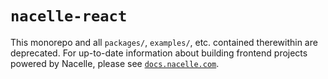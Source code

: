 # `nacelle-react`

This monorepo and all `packages/`, `examples/`, etc. contained therewithin are deprecated. For up-to-date information about building frontend projects powered by Nacelle, please see [`docs.nacelle.com`](https://docs.nacelle.com/docs/heads).
